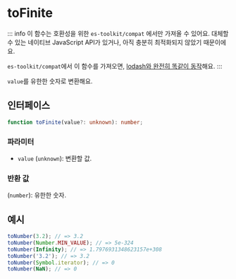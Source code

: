 # toFinite

::: info
이 함수는 호환성을 위한 `es-toolkit/compat` 에서만 가져올 수 있어요. 대체할 수 있는 네이티브 JavaScript API가 있거나, 아직 충분히 최적화되지 않았기 때문이에요.

`es-toolkit/compat`에서 이 함수를 가져오면, [lodash와 완전히 똑같이 동작](../../../compatibility.md)해요.
:::

`value`를 유한한 숫자로 변환해요.

## 인터페이스

```typescript
function toFinite(value?: unknown): number;
```

### 파라미터

- `value` (`unknown`): 변환할 값.

### 반환 값

(`number`): 유한한 숫자.

## 예시

```typescript
toNumber(3.2); // => 3.2
toNumber(Number.MIN_VALUE); // => 5e-324
toNumber(Infinity); // => 1.7976931348623157e+308
toNumber('3.2'); // => 3.2
toNumber(Symbol.iterator); // => 0
toNumber(NaN); // => 0
```